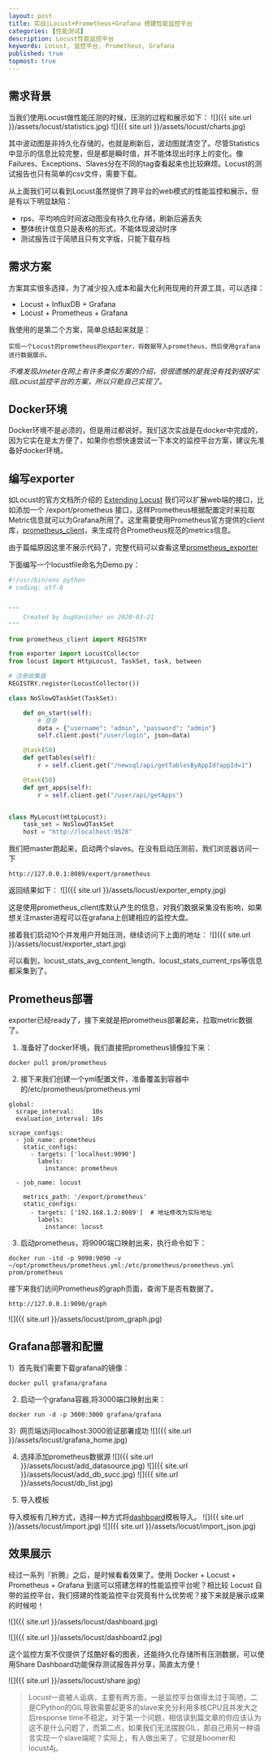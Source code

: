 ```yaml
---
layout: post
title: 实战|Locust+Prometheus+Grafana 搭建性能监控平台
categories: [性能测试]
description: Locust性能监控平台
keywords: Locust, 监控平台, Prometheus, Grafana
published: true
topmost: true
---
```

## 需求背景
当我们使用Locust做性能压测的时候，压测的过程和展示如下：
![]({{ site.url }}/assets/locust/statistics.jpg) 
![]({{ site.url }}/assets/locust/charts.jpg) 

其中波动图是非持久化存储的，也就是刷新后，波动图就清空了。尽管Statistics中显示的信息比较完整，但是都是瞬时值，并不能体现出时序上的变化。像Failures、Exceptions、Slaves分在不同的tag查看起来也比较麻烦。Locust的测试报告也只有简单的csv文件，需要下载。			

从上面我们可以看到Locust虽然提供了跨平台的web模式的性能监控和展示，但是有以下明显缺陷：

* rps、平均响应时间波动图没有持久化存储，刷新后遍丢失
* 整体统计信息只是表格的形式，不能体现波动时序
* 测试报告过于简陋且只有文字版，只能下载存档

## 需求方案
方案其实很多选择，为了减少投入成本和最大化利用现用的开源工具，可以选择：

* Locust + InfluxDB + Grafana
* Locust + Prometheus + Grafana

我使用的是第二个方案，简单总结起来就是：

```
实现一个Locust的prometheus的exporter，将数据导入prometheus，然后使用grafana进行数据展示。
```

*不难发现Jmeter在网上有许多类似方案的介绍，但很遗憾的是我没有找到很好实现Locust监控平台的方案，所以只能自己实现了。*


## Docker环境
Docker环境不是必须的，但是用过都说好。我们这次实战是在docker中完成的，因为它实在是太方便了，如果你也想快速尝试一下本文的监控平台方案，建议先准备好docker环境。


## 编写exporter
如Locust的官方文档所介绍的 [Extending Locust](https://docs.locust.io/en/stable/extending-locust.html) 我们可以扩展web端的接口，比如添加一个 /export/prometheus 接口，这样Prometheus根据配置定时来拉取Metric信息就可以为Grafana所用了。这里需要使用Prometheus官方提供的client库，[prometheus_client](https://github.com/prometheus/client_python)，来生成符合Prometheus规范的metrics信息。

由于篇幅原因这里不展示代码了，完整代码可以查看这里[prometheus_exporter](https://github.com/bugVanisher/boomer/blob/master/prometheus_exporter.py)

下面编写一个locustfile命名为Demo.py：

```python
#!/usr/bin/env python
# coding: utf-8


"""
    Created by bugVanisher on 2020-03-21
"""

from prometheus_client import REGISTRY

from exporter import LocustCollector
from locust import HttpLocust, TaskSet, task, between

# 注册收集器
REGISTRY.register(LocustCollector())

class NoSlowQTaskSet(TaskSet):

    def on_start(self):
        # 登录
        data = {"username": "admin", "password": "admin"}
        self.client.post("/user/login", json=data)

    @task(50)
    def getTables(self):
        r = self.client.get("/newsql/api/getTablesByAppId?appId=1")

    @task(50)
    def get_apps(self):
        r = self.client.get("/user/api/getApps")


class MyLocust(HttpLocust):
    task_set = NoSlowQTaskSet
    host = "http://localhost:9528"
```
我们把master跑起来，启动两个slaves。在没有启动压测前，我们浏览器访问一下

```
http://127.0.0.1:8089/export/prometheus
```
返回结果如下：
![]({{ site.url }}/assets/locust/exporter_empty.jpg)

这是使用prometheus_client库默认产生的信息，对我们数据采集没有影响，如果想关注master进程可以在grafana上创建相应的监控大盘。

接着我们启动10个并发用户开始压测，继续访问下上面的地址：
![]({{ site.url }}/assets/locust/exporter_start.jpg)

可以看到，locust_stats_avg_content_length、locust_stats_current_rps等信息都采集到了。


## Prometheus部署
exporter已经ready了，接下来就是把prometheus部署起来，拉取metric数据了。

1) 准备好了docker环境，我们直接把prometheus镜像拉下来：

```shell
docker pull prom/prometheus
```

2) 接下来我们创建一个yml配置文件，准备覆盖到容器中的/etc/prometheus/prometheus.yml

```
global:
  scrape_interval:     10s
  evaluation_interval: 10s
 
scrape_configs:
  - job_name: prometheus
    static_configs:
      - targets: ['localhost:9090']
        labels:
          instance: prometheus
          
  - job_name: locust
    
    metrics_path: '/export/prometheus'
    static_configs:
      - targets: ['192.168.1.2:8089']  # 地址修改为实际地址
        labels:
          instance: locust
```

3) 启动prometheus，将9090端口映射出来，执行命令如下：

```
docker run -itd -p 9090:9090 -v ~/opt/prometheus/prometheus.yml:/etc/prometheus/prometheus.yml prom/prometheus
```

接下来我们访问Prometheus的graph页面，查询下是否有数据了。

```
http://127.0.0.1:9090/graph
```
![]({{ site.url }}/assets/locust/prom_graph.jpg)


## Grafana部署和配置
1）首先我们需要下载grafana的镜像：

```
docker pull grafana/grafana
```

2) 启动一个grafana容器,将3000端口映射出来：

```
docker run -d -p 3000:3000 grafana/grafana
```

3）网页端访问localhost:3000验证部署成功
![]({{ site.url }}/assets/locust/grafana_home.jpg)

4) 选择添加prometheus数据源
![]({{ site.url }}/assets/locust/add_datasource.jpg)
![]({{ site.url }}/assets/locust/add_db_succ.jpg)
![]({{ site.url }}/assets/locust/db_list.jpg)

5) 导入模板

导入模板有几种方式，选择一种方式将[dashboard](https://grafana.com/grafana/dashboards/12081)模板导入。
![]({{ site.url }}/assets/locust/import.jpg)
![]({{ site.url }}/assets/locust/import_json.jpg)


## 效果展示
经过一系列『折腾』之后，是时候看看效果了。使用 Docker + Locust + Prometheus + Grafana 到底可以搭建怎样的性能监控平台呢？相比较 Locust 自带的监控平台，我们搭建的性能监控平台究竟有什么优势呢？接下来就是展示成果的时候啦！

![]({{ site.url }}/assets/locust/dashboard.jpg)

![]({{ site.url }}/assets/locust/dashboard2.jpg)

这个监控方案不仅提供了炫酷好看的图表，还能持久化存储所有压测数据，可以使用Share Dashboard功能保存测试报告并分享，简直太方便！

![]({{ site.url }}/assets/locust/share.jpg)


>Locust一直被人诟病，主要有两方面，一是监控平台做得太过于简陋，二是CPython的GIL导致需要起更多的slave来充分利用多核CPU且并发大之后response time不稳定。对于第一个问题，相信读到篇文章的你应该认为这不是什么问题了，而第二点，如果我们无法摆脱GIL，那自己用另一种语言实现一个slave端呢？实际上，有人做出来了，它就是boomer和locust4j。